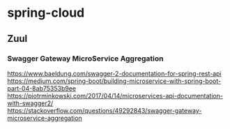 # spring-cloud 
## Zuul
### Swagger Gateway MicroService Aggregation
https://www.baeldung.com/swagger-2-documentation-for-spring-rest-api  
https://medium.com/spring-boot/building-microservice-with-spring-boot-part-04-8ab75353b9ee  
https://piotrminkowski.com/2017/04/14/microservices-api-documentation-with-swagger2/  
https://stackoverflow.com/questions/49292843/swagger-gateway-microservice-aggregation  
